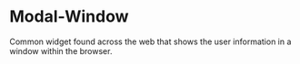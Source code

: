 # Modal-Window
 Common widget found across the web that shows the user information in a window within the browser.
